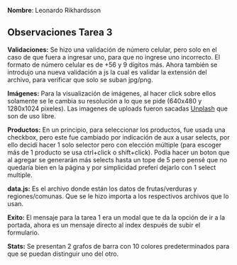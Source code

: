 **Nombre**: Leonardo Rikhardsson


## Observaciones Tarea 3

**Validaciones:** Se hizo una validación de número celular, pero solo en el caso de que fuera a ingresar uno, para que no ingrese uno incorrecto. El formato de número celular es de +56 y 9 dígitos más. Ahora también se introdujo una nueva validación a js la cual es validar la extensión del archivo, para verificar que solo se suban jpg/png.

**Imágenes:** Para la visualización de imágenes, al hacer click sobre ellos solamente se le cambia su resolución a lo que se pide (640x480 y 1280x1024 pixeles). Las imagenes de uploads fueron sacadas [Unplash](https://unsplash.com) que son de uso libre.

**Productos:** En un principio, para seleccionar los productos, fue usada una checkbox, pero este fue cambiado por indicación de aux a usar selects, por ello decidí hacer 1 solo selector pero con elección múltiple (para escoger más de 1 producto se usa ctrl+click o shift+click). Podía hacer un boton que al agregar se generarán más selects hasta un tope de 5 pero pensé que no quedaría bien en la página y por simplicidad preferí dejarlo con 1 select multiple.

**data.js:** Es el archivo donde están los datos de frutas/verduras y regiones/comunas. Que se le hizo importa a los respectivos archivos que lo usan.

**Exito:** El mensaje para la tarea 1 era un modal que te da la opción de ir a la portada, ahora es un mensaje directo al index después de subir el formulario.

**Stats:** Se presentan 2 grafos de barra con 10 colores predeterminados para que se puedan distinguir uno del otro.